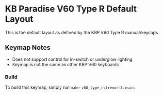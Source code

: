 # KB Paradise V60 Type R Default Layout

This is the default layout as defined by the KBP V60 Type R manual/keycaps

## Keymap Notes
- Does not support control for in-switch or underglow lighting
- Keymap is not the same as other KBP V60 keyboards


### Build
To build this keymap, simply run `make v60_type_r:trevorstinson`.
